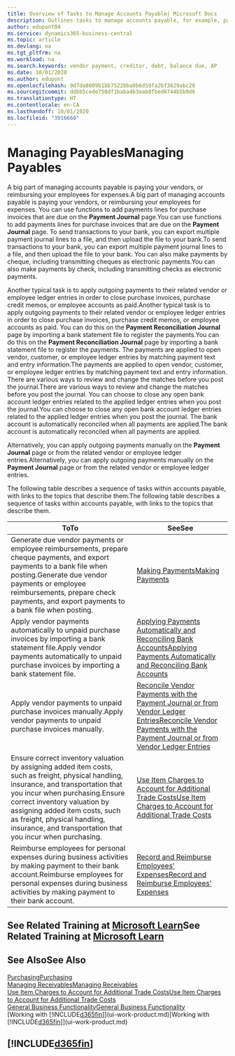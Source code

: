 ```yaml
---
title: Overview of Tasks to Manage Accounts Payable| Microsoft Docs
description: Outlines tasks to manage accounts payable, for example, paying creditors or applying outgoing payments to ledger entries to close invoices or credit memos.
author: edupont04
ms.service: dynamics365-business-central
ms.topic: article
ms.devlang: na
ms.tgt_pltfrm: na
ms.workload: na
ms.search.keywords: vendor payment, creditor, debt, balance due, AP
ms.date: 10/01/2020
ms.author: edupont
ms.openlocfilehash: 9d7da8009b1bb7522bba0b6d59fa2bf3629abc28
ms.sourcegitcommit: ddbb5cede750df1baba4b3eab8fbed6744b5b9d6
ms.translationtype: HT
ms.contentlocale: en-CA
ms.lasthandoff: 10/01/2020
ms.locfileid: "3916660"
---
```

# <a name="managing-payables"></a><span data-ttu-id="17c5d-103">Managing Payables</span><span class="sxs-lookup"><span data-stu-id="17c5d-103">Managing Payables</span></span>

<span data-ttu-id="17c5d-104">A big part of managing accounts payable is paying your vendors, or reimbursing your employees for expenses.</span><span class="sxs-lookup"><span data-stu-id="17c5d-104">A big part of managing accounts payable is paying your vendors, or reimbursing your employees for expenses.</span></span> <span data-ttu-id="17c5d-105">You can use functions to add payments lines for purchase invoices that are due on the **Payment Journal** page.</span><span class="sxs-lookup"><span data-stu-id="17c5d-105">You can use functions to add payments lines for purchase invoices that are due on the **Payment Journal** page.</span></span> <span data-ttu-id="17c5d-106">To send transactions to your bank, you can export multiple payment journal lines to a file, and then upload the file to your bank.</span><span class="sxs-lookup"><span data-stu-id="17c5d-106">To send transactions to your bank, you can export multiple payment journal lines to a file, and then upload the file to your bank.</span></span> <span data-ttu-id="17c5d-107">You can also make payments by cheque, including transmitting cheques as electronic payments.</span><span class="sxs-lookup"><span data-stu-id="17c5d-107">You can also make payments by check, including transmitting checks as electronic payments.</span></span>

<span data-ttu-id="17c5d-108">Another typical task is to apply outgoing payments to their related vendor or employee ledger entries in order to close purchase invoices, purchase credit memos, or employee accounts as paid.</span><span class="sxs-lookup"><span data-stu-id="17c5d-108">Another typical task is to apply outgoing payments to their related vendor or employee ledger entries in order to close purchase invoices, purchase credit memos, or employee accounts as paid.</span></span> <span data-ttu-id="17c5d-109">You can do this on the **Payment Reconciliation Journal** page by importing a bank statement file to register the payments.</span><span class="sxs-lookup"><span data-stu-id="17c5d-109">You can do this on the **Payment Reconciliation Journal** page by importing a bank statement file to register the payments.</span></span> <span data-ttu-id="17c5d-110">The payments are applied to open vendor, customer, or employee ledger entries by matching payment text and entry information.</span><span class="sxs-lookup"><span data-stu-id="17c5d-110">The payments are applied to open vendor, customer, or employee ledger entries by matching payment text and entry information.</span></span> <span data-ttu-id="17c5d-111">There are various ways to review and change the matches before you post the journal.</span><span class="sxs-lookup"><span data-stu-id="17c5d-111">There are various ways to review and change the matches before you post the journal.</span></span> <span data-ttu-id="17c5d-112">You can choose to close any open bank account ledger entries related to the applied ledger entries when you post the journal.</span><span class="sxs-lookup"><span data-stu-id="17c5d-112">You can choose to close any open bank account ledger entries related to the applied ledger entries when you post the journal.</span></span> <span data-ttu-id="17c5d-113">The bank account is automatically reconciled when all payments are applied.</span><span class="sxs-lookup"><span data-stu-id="17c5d-113">The bank account is automatically reconciled when all payments are applied.</span></span>

<span data-ttu-id="17c5d-114">Alternatively, you can apply outgoing payments manually on the **Payment Journal** page or from the related vendor or employee ledger entries.</span><span class="sxs-lookup"><span data-stu-id="17c5d-114">Alternatively, you can apply outgoing payments manually on the **Payment Journal** page or from the related vendor or employee ledger entries.</span></span>

<span data-ttu-id="17c5d-115">The following table describes a sequence of tasks within accounts payable, with links to the topics that describe them.</span><span class="sxs-lookup"><span data-stu-id="17c5d-115">The following table describes a sequence of tasks within accounts payable, with links to the topics that describe them.</span></span>

| <span data-ttu-id="17c5d-116">To</span><span class="sxs-lookup"><span data-stu-id="17c5d-116">To</span></span> | <span data-ttu-id="17c5d-117">See</span><span class="sxs-lookup"><span data-stu-id="17c5d-117">See</span></span> |
| --- | --- |
| <span data-ttu-id="17c5d-118">Generate due vendor payments or employee reimbursements, prepare cheque payments, and export payments to a bank file when posting.</span><span class="sxs-lookup"><span data-stu-id="17c5d-118">Generate due vendor payments or employee reimbursements, prepare check payments, and export payments to a bank file when posting.</span></span> |[<span data-ttu-id="17c5d-119">Making Payments</span><span class="sxs-lookup"><span data-stu-id="17c5d-119">Making Payments</span></span>](payables-make-payments.md) |
| <span data-ttu-id="17c5d-120">Apply vendor payments automatically to unpaid purchase invoices by importing a bank statement file.</span><span class="sxs-lookup"><span data-stu-id="17c5d-120">Apply vendor payments automatically to unpaid purchase invoices by importing a bank statement file.</span></span> |[<span data-ttu-id="17c5d-121">Applying Payments Automatically and Reconciling Bank Accounts</span><span class="sxs-lookup"><span data-stu-id="17c5d-121">Applying Payments Automatically and Reconciling Bank Accounts</span></span>](receivables-apply-payments-auto-reconcile-bank-accounts.md) |
| <span data-ttu-id="17c5d-122">Apply vendor payments to unpaid purchase invoices manually.</span><span class="sxs-lookup"><span data-stu-id="17c5d-122">Apply vendor payments to unpaid purchase invoices manually.</span></span> |[<span data-ttu-id="17c5d-123">Reconcile Vendor Payments with the Payment Journal or from Vendor Ledger Entries</span><span class="sxs-lookup"><span data-stu-id="17c5d-123">Reconcile Vendor Payments with the Payment Journal or from Vendor Ledger Entries</span></span>](payables-how-apply-purchase-transactions-manually.md) |
|<span data-ttu-id="17c5d-124">Ensure correct inventory valuation by assigning added item costs, such as freight, physical handling, insurance, and transportation that you incur when purchasing.</span><span class="sxs-lookup"><span data-stu-id="17c5d-124">Ensure correct inventory valuation by assigning added item costs, such as freight, physical handling, insurance, and transportation that you incur when purchasing.</span></span>|[<span data-ttu-id="17c5d-125">Use Item Charges to Account for Additional Trade Costs</span><span class="sxs-lookup"><span data-stu-id="17c5d-125">Use Item Charges to Account for Additional Trade Costs</span></span>](payables-how-assign-item-charges.md)|
|<span data-ttu-id="17c5d-126">Reimburse employees for personal expenses during business activities by making payment to their bank account.</span><span class="sxs-lookup"><span data-stu-id="17c5d-126">Reimburse employees for personal expenses during business activities by making payment to their bank account.</span></span>|[<span data-ttu-id="17c5d-127">Record and Reimburse Employees' Expenses</span><span class="sxs-lookup"><span data-stu-id="17c5d-127">Record and Reimburse Employees' Expenses</span></span>](finance-how-record-reimburse-employee-expenses.md)|

## <a name="see-related-training-at-microsoft-learn"></a><span data-ttu-id="17c5d-128">See Related Training at [Microsoft Learn](/learn/paths/process-customer-vendor-payments-dynamics-365-business-central/)</span><span class="sxs-lookup"><span data-stu-id="17c5d-128">See Related Training at [Microsoft Learn](/learn/paths/process-customer-vendor-payments-dynamics-365-business-central/)</span></span>

## <a name="see-also"></a><span data-ttu-id="17c5d-129">See Also</span><span class="sxs-lookup"><span data-stu-id="17c5d-129">See Also</span></span>
[<span data-ttu-id="17c5d-130">Purchasing</span><span class="sxs-lookup"><span data-stu-id="17c5d-130">Purchasing</span></span>](purchasing-manage-purchasing.md)  
[<span data-ttu-id="17c5d-131">Managing Receivables</span><span class="sxs-lookup"><span data-stu-id="17c5d-131">Managing Receivables</span></span>](receivables-manage-receivables.md)  
[<span data-ttu-id="17c5d-132">Use Item Charges to Account for Additional Trade Costs</span><span class="sxs-lookup"><span data-stu-id="17c5d-132">Use Item Charges to Account for Additional Trade Costs</span></span>](payables-how-assign-item-charges.md)  
[<span data-ttu-id="17c5d-133">General Business Functionality</span><span class="sxs-lookup"><span data-stu-id="17c5d-133">General Business Functionality</span></span>](ui-across-business-areas.md)  
<span data-ttu-id="17c5d-134">[Working with [!INCLUDE[d365fin](includes/d365fin_md.md)]](ui-work-product.md)</span><span class="sxs-lookup"><span data-stu-id="17c5d-134">[Working with [!INCLUDE[d365fin](includes/d365fin_md.md)]](ui-work-product.md)</span></span>

## [!INCLUDE[d365fin](includes/free_trial_md.md)]  
